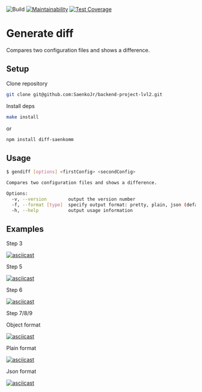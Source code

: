 ![Build](https://github.com/SaenkoJr/backend-project-lvl2/workflows/CI/badge.svg?branch=master)
[![Maintainability](https://api.codeclimate.com/v1/badges/8df6343b6d672afb878b/maintainability)](https://codeclimate.com/github/SaenkoJr/backend-project-lvl2/maintainability)
[![Test Coverage](https://api.codeclimate.com/v1/badges/8df6343b6d672afb878b/test_coverage)](https://codeclimate.com/github/SaenkoJr/backend-project-lvl2/test_coverage)

# Generate diff

Compares two configuration files and shows a difference.

## Setup

Clone repository
```sh
git clone git@github.com:SaenkoJr/backend-project-lvl2.git
```

Install deps
```sh
make install
```
or
```sh
npm install diff-saenkomm
```

## Usage
```sh
$ gendiff [options] <firstConfig> <secondConfig>

Compares two configuration files and shows a difference.

Options:
  -v, --version        output the version number
  -f, --format [type]  specify output format: pretty, plain, json (default: "pretty")
  -h, --help           output usage information
```

## Examples

Step 3

[![asciicast](https://asciinema.org/a/Rwi4BltEZOedUIMxasgcsQoLX.svg)](https://asciinema.org/a/Rwi4BltEZOedUIMxasgcsQoLX)

Step 5

[![asciicast](https://asciinema.org/a/LigMV9KkQ1Oh3GvOqrVLybMSN.svg)](https://asciinema.org/a/LigMV9KkQ1Oh3GvOqrVLybMSN)

Step 6

[![asciicast](https://asciinema.org/a/xZp1MPmmS4dwY8wNpgzevUuvA.svg)](https://asciinema.org/a/xZp1MPmmS4dwY8wNpgzevUuvA)

Step 7/8/9

Object format

[![asciicast](https://asciinema.org/a/qLctRmGJAJ6duiumrTGPzHP6F.svg)](https://asciinema.org/a/qLctRmGJAJ6duiumrTGPzHP6F)

Plain format

[![asciicast](https://asciinema.org/a/H0gFQVssJC08YwPLOyILcroHi.svg)](https://asciinema.org/a/H0gFQVssJC08YwPLOyILcroHi)

Json format

[![asciicast](https://asciinema.org/a/z0Oh5d4NfDzbjwrOsJWheEBTs.svg)](https://asciinema.org/a/z0Oh5d4NfDzbjwrOsJWheEBTs)
